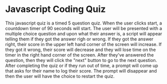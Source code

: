 # Javascript Coding Quiz

This javascript quiz is a timed 5 question quiz.
When the user clicks start, a countdown timer of 90 seconds will start.
The user will be presented with a multiple choice question and upon what their answer is, a script will appear telling them if they got the answer righ or wrong. 
If they got the answer right, their score in the upper left hand corner of the screen will increase.
If they got it wrong, their score will decrease and they will lose time on the timer in the right hand corner of the screen. 
After they've answered the question, then they will click the "next" button to go to the next question.
After completing the quiz or if they run out of time, a prompt will come up that asks for their name to log their score.
The prompt will disappear and then the user will have the choice to restart the quiz.

